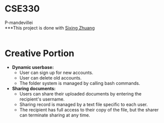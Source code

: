 # CSE330
P-mandevillei\
***This project is done with [Sixing Zhuang](https://github.com/SixingZhuang) <br>
<br>

# Creative Portion
- **Dynamic userbase:** 
    - User can sign up for new accounts.
    - User can delete old accounts.
    - The folder system is managed by calling bash commands.
- **Sharing documents:** 
    - Users can share their uploaded documents by entering the recipient's username.
    - Sharing record is managed by a text file specific to each user.
    - The recipient has full access to their copy of the file, but the sharer can terminate sharing at any time.